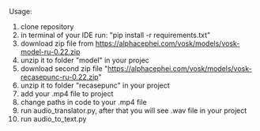 Usage:
1. clone repository
2. in terminal of your IDE run: "pip install -r requirements.txt"
3. download zip file from https://alphacephei.com/vosk/models/vosk-model-ru-0.22.zip
4. unzip it to folder "model" in your projec
5. download second zip file "https://alphacephei.com/vosk/models/vosk-recasepunc-ru-0.22.zip"
6. unzip it to folder "recasepunc" in your project
7. add your .mp4 file to project
8. change paths in code to your .mp4 file
9. run audio_translator.py, after that you will see .wav file in your project
10. run audio_to_text.py
